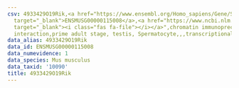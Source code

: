 ```yaml
---
csv: 4933429O19Rik,<a href="https://www.ensembl.org/Homo_sapiens/Gene/Summary?db=core;g=ENSMUSG00000115008"
  target="_blank">ENSMUSG00000115008</a>,<a href="https://www.ncbi.nlm.nih.gov/pubmed/25450459"
  target="_blank"><i class="fas fa-file"></i></a>",chromatin immunoprecipitation assay,direct
  interaction,prime adult stage, testis, Spermatocyte,,,transcriptional regulation,
data_alias: 4933429O19Rik
data_id: ENSMUSG00000115008
data_numevidence: 1
data_species: Mus musculus
data_taxid: '10090'
title: 4933429O19Rik
---
```

